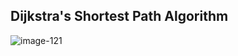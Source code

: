## Dijkstra's Shortest Path Algorithm
![image-121](https://github.com/trincema/networking/assets/7762113/e770c814-440f-437d-8b85-5e162fc03ce2)
